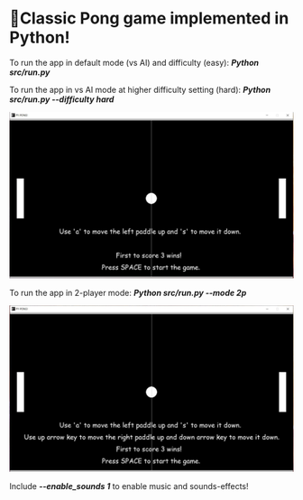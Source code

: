 # 🏓Classic Pong game implemented in Python!

To run the app in default mode (vs AI) and difficulty (easy): <b><i>Python src/run.py</i></b>

To run the app in vs AI mode at higher difficulty setting (hard): <b><i>Python src/run.py --difficulty hard</i></b>

![Single-Player-Start-Screen](resources/gameplay_images/single_player_mode_start_screen.JPG)

To run the app in 2-player mode: <b><i>Python src/run.py --mode 2p</i></b>

![Two-Player-Start-Screen](resources/gameplay_images/two_player_mode_start_screen.JPG)

Include <b><i>--enable_sounds 1</i></b> to enable music and sounds-effects!